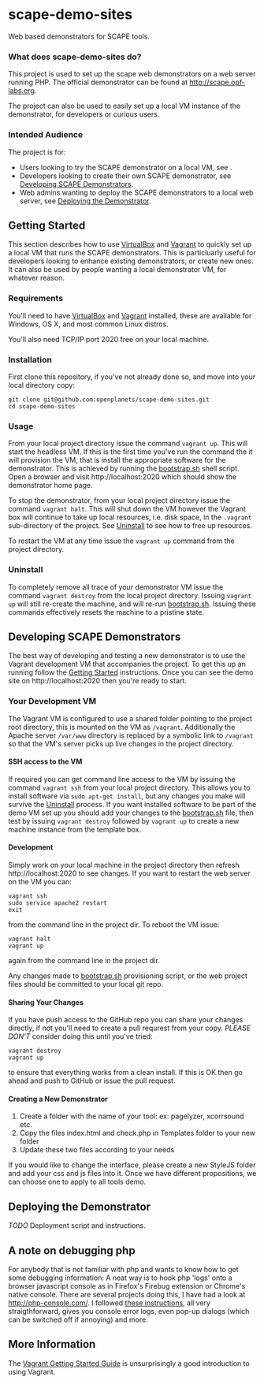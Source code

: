# scape-demo-sites

Web based demonstrators for SCAPE tools.

### What does scape-demo-sites do?

This project is used to set up the scape web demonstrators on a web server running PHP.  The official demonstrator can be found at http://scape.opf-labs.org.

The project can also be used to easily set up a local VM instance of the demonstrator, for developers or curious users.

### Intended Audience

The project is for:
 * Users looking to try the SCAPE demonstrator on a local VM, see .
 * Developers looking to create their own SCAPE demonstrator, see [Developing SCAPE Demonstrators](#creating).
 * Web admins wanting to deploy the SCAPE demonstrators to a local web server, see [Deploying the Demonstrator](#deploying).

## <a name="starting"></a>Getting Started

This section describes how to use [VirtualBox](https://www.virtualbox.org/) and [Vagrant](http://www.vagrantup.com/) to quickly set up a local VM that runs the SCAPE demonstrators.  This is particluarly useful for developers looking to enhance existing demonstrators, or create new ones.  It can also be used by people wanting a local demonstrator VM, for whatever reason.

### Requirements

You'll need to have [VirtualBox](https://www.virtualbox.org/wiki/Downloads) and [Vagrant](http://www.vagrantup.com/downloads.html) installed, these are available for Windows, OS X, and most common Linux distros.

You'll also need TCP/IP port 2020 free on your local machine.

### Installation

First clone this repository, if you've not already done so, and move into your local directory copy:
```
git clone git@github.com:openplanets/scape-demo-sites.git
cd scape-demo-sites
```

### Usage

From your local project directory issue the command ```vagrant up```. This will start the headless VM.  If this is the first time you've run the command the it will provision the VM, that is install the appropriate software for the demonstrator. This is achieved by running the [bootstrap.sh](./bootstrap.sh) shell script.  Open a browser and visit http://localhost:2020 which should show the demonstrator home page.

To stop the demonstrator, from your local project directory issue the command ```vagrant halt```.  This will shut down the VM however the Vagrant box will continue to take up local resources, i.e. disk space, in the ```.vagrant``` sub-directory of the project.  See [Uninstall](#destroying) to see how to free up resources.

To restart the VM at any time issue the ```vagrant up``` command from the project directory.

### <a name="destroying"></a>Uninstall

To completely remove all trace of your demonstrator VM issue the command ```vagrant destroy``` from the local project directory.  Issuing ```vagrant up``` will still re-create the machine, and will re-run [bootstrap.sh](./bootstrap.sh).  Issuing these commands effectively resets the machine to a pristine state.

## <a name="creating"></a>Developing SCAPE Demonstrators

The best way of developing and testing a new demonstrator is to use the Vagrant development VM that accompanies the project.  To get this up an running follow the [Getting Started](#starting) instructions.  Once you can see the demo site on http://localhost:2020 then you're ready to start.

### Your Development VM

The Vagrant VM is configured to use a shared folder pointing to the project root directory, this is mounted on the VM as ```/vagrant```.  Additionally the Apache server ```/var/www``` directory is replaced by a symbolic link to ```/vagrant``` so that the VM's server picks up live changes in the project directory.

#### SSH access to the VM

If required you can get command line access to the VM by issuing the command ```vagrant ssh``` from your local project directory.  This allows you to install software via ```sudo apt-get install```, but any changes you make will survive the [Uninstall](#destroying) process. If you want installed software to be part of the demo VM set up you should add your changes to the [bootstrap.sh](./bootstrap.sh) file, then test by issuing ```vagrant destroy``` followed by ```vagrant up``` to create a new machine instance from the template box.

#### Development

Simply work on your local machine in the project directory then refresh http://localhost:2020 to see changes.  If you want to restart the web server on the VM you can:
```
vagrant ssh
sudo service apache2 restart
exit
```
from the command line in the project dir.  To reboot the VM issue:
```
vagrant halt
vagrant up
```
again from the command line in the project dir.

Any changes made to [bootstrap.sh](./bootstrap.sh) provisioning script, or the web project files should be committed to your local git repo.

#### Sharing Your Changes

If you have push access to the GitHub repo you can share your changes directly, if not you'll need to create a pull requrest from your copy. *PLEASE DON'T* consider doing this until you've tried:
```
vagrant destroy
vagrant up
```
to ensure that everything works from a clean install.  If this is OK then go ahead and push to GitHub or issue the pull request.

#### Creating a New Demonstrator

1. Create a folder with the name of your tool: ex: pagelyzer, xcorrsound etc.
2. Copy the files index.html and check.php in Templates folder to your new folder
3. Update these two files according to your needs

If you would like to change the interface, please create a new StyleJS folder and add your css and js files into it.
Once we have different propositions, we can choose one to apply to all tools demo.

## <a name="deploying"></a>Deploying the Demonstrator

*TODO* Deployment script and instructions.

## A note on debugging php
For anybody that is not familiar with php and wants to know how to get some debugging information: A neat way is to hook php 'logs' onto a browser javascript console as in Firefox's Firebug extension or Chrome's native console. There are several projects doing this, I have had a look at <a href="http://php-console.com/">http://php-console.com/</a>. I followed <a href="http://php-console.com/instance/examples/#debug_vars">these instructions</a>, all very straigthforward, gives you console error logs, even pop-up dialogs (which can be switched off if annoying) and more.

## More Information

The [Vagrant Getting Started Guide](http://docs.vagrantup.com/v2/getting-started/index.html) is unsurprisingly a good introduction to using Vagrant.
